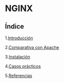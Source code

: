 # NGINX  

## Índice  

1.[Introducción](https://github.com/anamontejo95/nginx/blob/main/introduccion.md)  

2.[Comparativa con Apache]()  

3.[Instalación]()  

4.[Casos prácticos]()  

5.[Referencias](https://github.com/anamontejo95/nginx/blob/main/referencias.md)
